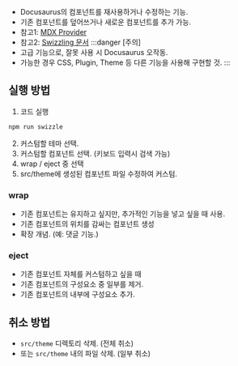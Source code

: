 * Docusaurus의 컴포넌트를 재사용하거나 수정하는 기능.
* 기존 컴포넌트를 덮어쓰거나 새로운 컴포넌트를 추가 가능.
* 참고1: [MDX Provider](https://docusaurus.io/docs/markdown-features/react#mdx-component-scope)
* 참고2: [Swizzling 문서](https://docusaurus.io/docs/swizzling)
:::danger [주의]
* 고급 기능으로, 잘못 사용 시 Docusaurus 오작동.
* 가능한 경우 CSS, Plugin, Theme 등 다른 기능을 사용해 구현할 것.
:::

## 실행 방법
1. 코드 실행
```bash
npm run swizzle
```
2. 커스텀할 테마 선택.
3. 커스텀할 컴포넌트 선택. (키보드 입력시 검색 가능)
4. wrap / eject 중 선택
5. src/theme에 생성된 컴포넌트 파일 수정하여 커스텀.
### wrap
* 기존 컴포넌트는 유지하고 싶지만, 추가적인 기능을 넣고 싶을 때 사용.
* 기존 컴포넌트의 위치를 감싸는 컴포넌트 생성
* 확장 개념. (예: 댓글 기능.)
### eject
* 기존 컴포넌트 자체를 커스텀하고 싶을 때
* 기존 컴포넌트의 구성요소 중 일부를 제거.
* 기존 컴포넌트의 내부에 구성요소 추가. 

## 취소 방법
* `src/theme` 디렉토리 삭제. (전체 취소)
* 또는 `src/theme` 내의 파일 삭제. (일부 취소)
